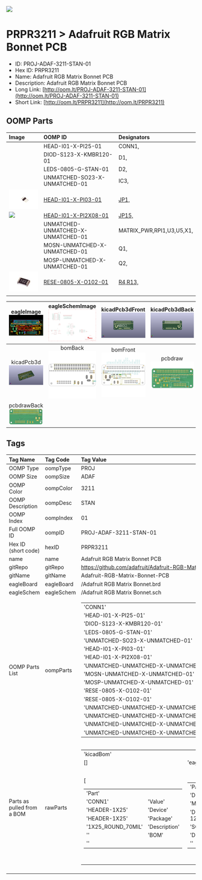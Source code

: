 


  
![][im]
# PRPR3211 > Adafruit RGB Matrix Bonnet PCB

- ID: PROJ-ADAF-3211-STAN-01
- Hex ID: PRPR3211
- Name: Adafruit RGB Matrix Bonnet PCB
- Description: Adafruit RGB Matrix Bonnet PCB
- Long Link: [http://oom.lt/PROJ-ADAF-3211-STAN-01](http://oom.lt/PROJ-ADAF-3211-STAN-01)
- Short Link: [http://oom.lt/PRPR3211](http://oom.lt/PRPR3211)

## OOMP Parts
  

|Image|OOMP ID|Designators|
| :--- | :--- | :--- |
|![]()|HEAD-I01-X-PI25-01|CONN1,|
|![]()|DIOD-S123-X-KMBR120-01|D1,|
|![]()|LEDS-0805-G-STAN-01|D2,|
|![]()|UNMATCHED-SO23-X-UNMATCHED-01|IC3,|
|[![](https://raw.githubusercontent.com/oomlout/oomlout_OOMP_parts_V2/main/HEAD/I01/X/PI03/01/image_140.jpg)](https://github.com/oomlout/oomlout_OOMP_parts_V2/tree/main/HEAD/I01/X/PI03/01/)|[HEAD-I01-X-PI03-01](https://github.com/oomlout/oomlout_OOMP_parts_V2/tree/main/HEAD/I01/X/PI03/01/)|[JP1,](https://github.com/oomlout/oomlout_OOMP_parts_V2/tree/main/HEAD/I01/X/PI03/01/)|
|[![](https://raw.githubusercontent.com/oomlout/oomlout_OOMP_parts_V2/main/HEAD/I01/X/PI2X08/01/image_140.jpg)](https://github.com/oomlout/oomlout_OOMP_parts_V2/tree/main/HEAD/I01/X/PI2X08/01/)|[HEAD-I01-X-PI2X08-01](https://github.com/oomlout/oomlout_OOMP_parts_V2/tree/main/HEAD/I01/X/PI2X08/01/)|[JP15,](https://github.com/oomlout/oomlout_OOMP_parts_V2/tree/main/HEAD/I01/X/PI2X08/01/)|
|![]()|UNMATCHED-UNMATCHED-X-UNMATCHED-01|MATRIX_PWR,RPI1,U3,U5,X1,|
|![]()|MOSN-UNMATCHED-X-UNMATCHED-01|Q1,|
|![]()|MOSP-UNMATCHED-X-UNMATCHED-01|Q2,|
|[![](https://raw.githubusercontent.com/oomlout/oomlout_OOMP_parts_V2/main/RESE/0805/X/O102/01/image_140.jpg)](https://github.com/oomlout/oomlout_OOMP_parts_V2/tree/main/RESE/0805/X/O102/01/)|[RESE-0805-X-O102-01](https://github.com/oomlout/oomlout_OOMP_parts_V2/tree/main/RESE/0805/X/O102/01/)|[R4,R13,](https://github.com/oomlout/oomlout_OOMP_parts_V2/tree/main/RESE/0805/X/O102/01/)|
||||
  

|eagleImage<br>[![](https://raw.githubusercontent.com/oomlout/oomlout_OOMP_projects_V2/main/PROJ/ADAF/3211/STAN/01/eagleImage_140.png)](https://github.com/oomlout/oomlout_OOMP_projects_V2/tree/main/PROJ/ADAF/3211/STAN/01/eagleImage.png)|eagleSchemImage<br>[![](https://raw.githubusercontent.com/oomlout/oomlout_OOMP_projects_V2/main/PROJ/ADAF/3211/STAN/01/eagleSchemImage_140.png)](https://github.com/oomlout/oomlout_OOMP_projects_V2/tree/main/PROJ/ADAF/3211/STAN/01/eagleSchemImage.png)|kicadPcb3dFront<br>[![](https://raw.githubusercontent.com/oomlout/oomlout_OOMP_projects_V2/main/PROJ/ADAF/3211/STAN/01/kicadPcb3dFront_140.png)](https://github.com/oomlout/oomlout_OOMP_projects_V2/tree/main/PROJ/ADAF/3211/STAN/01/kicadPcb3dFront.png)|kicadPcb3dBack<br>[![](https://raw.githubusercontent.com/oomlout/oomlout_OOMP_projects_V2/main/PROJ/ADAF/3211/STAN/01/kicadPcb3dBack_140.png)](https://github.com/oomlout/oomlout_OOMP_projects_V2/tree/main/PROJ/ADAF/3211/STAN/01/kicadPcb3dBack.png)|
| :---: | :---: | :---: | :---: |
|kicadPcb3d<br>[![](https://raw.githubusercontent.com/oomlout/oomlout_OOMP_projects_V2/main/PROJ/ADAF/3211/STAN/01/kicadPcb3d_140.png)](https://github.com/oomlout/oomlout_OOMP_projects_V2/tree/main/PROJ/ADAF/3211/STAN/01/kicadPcb3d.png)|bomBack<br>[![](https://raw.githubusercontent.com/oomlout/oomlout_OOMP_projects_V2/main/PROJ/ADAF/3211/STAN/01/bomBack_140.png)](https://github.com/oomlout/oomlout_OOMP_projects_V2/tree/main/PROJ/ADAF/3211/STAN/01/bomBack.png)|bomFront<br>[![](https://raw.githubusercontent.com/oomlout/oomlout_OOMP_projects_V2/main/PROJ/ADAF/3211/STAN/01/bomFront_140.png)](https://github.com/oomlout/oomlout_OOMP_projects_V2/tree/main/PROJ/ADAF/3211/STAN/01/bomFront.png)|pcbdraw<br>[![](https://raw.githubusercontent.com/oomlout/oomlout_OOMP_projects_V2/main/PROJ/ADAF/3211/STAN/01/pcbdraw_140.png)](https://github.com/oomlout/oomlout_OOMP_projects_V2/tree/main/PROJ/ADAF/3211/STAN/01/pcbdraw.svg)|
|pcbdrawBack<br>[![](https://raw.githubusercontent.com/oomlout/oomlout_OOMP_projects_V2/main/PROJ/ADAF/3211/STAN/01/pcbdrawBack_140.png)](https://github.com/oomlout/oomlout_OOMP_projects_V2/tree/main/PROJ/ADAF/3211/STAN/01/pcbdrawBack.svg)||||

## Tags
  

|Tag Name|Tag Code|Tag Value|
| :--- | :--- | :--- |
|OOMP Type|oompType|PROJ|
|OOMP Size|oompSize|ADAF|
|OOMP Color|oompColor|3211|
|OOMP Description|oompDesc|STAN|
|OOMP Index|oompIndex|01|
|Full OOMP ID|oompID|PROJ-ADAF-3211-STAN-01|
|Hex ID (short code)|hexID|PRPR3211|
|name|name|Adafruit RGB Matrix Bonnet PCB|
|gitRepo|gitRepo|https://github.com/adafruit/Adafruit-RGB-Matrix-Bonnet-PCB|
|gitName|gitName|Adafruit-RGB-Matrix-Bonnet-PCB|
|eagleBoard|eagleBoard|/Adafruit RGB Matrix Bonnet.brd|
|eagleSchem|eagleSchem|/Adafruit RGB Matrix Bonnet.sch|
|OOMP Parts List|oompParts|<table><tr><td>'CONN1'</td></tr><tr><td> 'HEAD-I01-X-PI25-01'</td><td> 'D1'</td></tr><tr><td> 'DIOD-S123-X-KMBR120-01'</td><td> 'D2'</td></tr><tr><td> 'LEDS-0805-G-STAN-01'</td><td> 'IC3'</td></tr><tr><td> 'UNMATCHED-SO23-X-UNMATCHED-01'</td><td> 'JP1'</td></tr><tr><td> 'HEAD-I01-X-PI03-01'</td><td> 'JP15'</td></tr><tr><td> 'HEAD-I01-X-PI2X08-01'</td><td> 'MATRIX_PWR'</td></tr><tr><td> 'UNMATCHED-UNMATCHED-X-UNMATCHED-01'</td><td> 'Q1'</td></tr><tr><td> 'MOSN-UNMATCHED-X-UNMATCHED-01'</td><td> 'Q2'</td></tr><tr><td> 'MOSP-UNMATCHED-X-UNMATCHED-01'</td><td> 'R4'</td></tr><tr><td> 'RESE-0805-X-O102-01'</td><td> 'R13'</td></tr><tr><td> 'RESE-0805-X-O102-01'</td><td> 'RPI1'</td></tr><tr><td> 'UNMATCHED-UNMATCHED-X-UNMATCHED-01'</td><td> 'U3'</td></tr><tr><td> 'UNMATCHED-UNMATCHED-X-UNMATCHED-01'</td><td> 'U5'</td></tr><tr><td> 'UNMATCHED-UNMATCHED-X-UNMATCHED-01'</td><td> 'X1'</td></tr><tr><td> 'UNMATCHED-UNMATCHED-X-UNMATCHED-01'</td></tr></table>|
|Parts as pulled from a BOM|rawParts|<table><tr><td>'kicadBom'</td></tr><tr><td> []</td><td> 'eagleBom'</td></tr><tr><td> [<table><tr><td>'Part'</td></tr><tr><td> 'CONN1'</td><td> 'Value'</td></tr><tr><td> 'HEADER-1X25'</td><td> 'Device'</td></tr><tr><td> 'HEADER-1X25'</td><td> 'Package'</td></tr><tr><td> '1X25_ROUND_70MIL'</td><td> 'Description'</td></tr><tr><td> ''</td><td> 'BOM'</td></tr><tr><td> ''</td></tr></table></td><td> <table><tr><td>'Part'</td></tr><tr><td> 'D1'</td><td> 'Value'</td></tr><tr><td> 'MBR120'</td><td> 'Device'</td></tr><tr><td> 'DIODESOD-123'</td><td> 'Package'</td></tr><tr><td> 'SOD-123'</td><td> 'Description'</td></tr><tr><td> 'Diode'</td><td> 'BOM'</td></tr><tr><td> ''</td></tr></table></td><td> <table><tr><td>'Part'</td></tr><tr><td> 'D2'</td><td> 'Value'</td></tr><tr><td> 'green'</td><td> 'Device'</td></tr><tr><td> 'LED0805_NOOUTLINE'</td><td> 'Package'</td></tr><tr><td> 'CHIPLED_0805_NOOUTLINE'</td><td> 'Description'</td></tr><tr><td> 'LED'</td><td> 'BOM'</td></tr><tr><td> ''</td></tr></table></td><td> <table><tr><td>'Part'</td></tr><tr><td> 'FID1'</td><td> 'Value'</td></tr><tr><td> 'FIDUCIAL_1MM'</td><td> 'Device'</td></tr><tr><td> 'FIDUCIAL_1MM'</td><td> 'Package'</td></tr><tr><td> 'FIDUCIAL_1MM'</td><td> 'Description'</td></tr><tr><td> 'Fiducial Alignment Points'</td><td> 'BOM'</td></tr><tr><td> 'EXCLUDE'</td></tr></table></td><td> <table><tr><td>'Part'</td></tr><tr><td> 'FID2'</td><td> 'Value'</td></tr><tr><td> 'FIDUCIAL_1MM'</td><td> 'Device'</td></tr><tr><td> 'FIDUCIAL_1MM'</td><td> 'Package'</td></tr><tr><td> 'FIDUCIAL_1MM'</td><td> 'Description'</td></tr><tr><td> 'Fiducial Alignment Points'</td><td> 'BOM'</td></tr><tr><td> 'EXCLUDE'</td></tr></table></td><td> <table><tr><td>'Part'</td></tr><tr><td> 'FID3'</td><td> 'Value'</td></tr><tr><td> 'FIDUCIAL_1MM'</td><td> 'Device'</td></tr><tr><td> 'FIDUCIAL_1MM'</td><td> 'Package'</td></tr><tr><td> 'FIDUCIAL_1MM'</td><td> 'Description'</td></tr><tr><td> 'Fiducial Alignment Points'</td><td> 'BOM'</td></tr><tr><td> 'EXCLUDE'</td></tr></table></td><td> <table><tr><td>'Part'</td></tr><tr><td> 'IC3'</td><td> 'Value'</td></tr><tr><td> 'MAX4866T'</td><td> 'Device'</td></tr><tr><td> 'MAX486X/SOT'</td><td> 'Package'</td></tr><tr><td> 'SOT23-6'</td><td> 'Description'</td></tr><tr><td> ''</td><td> 'BOM'</td></tr><tr><td> ''</td></tr></table></td><td> <table><tr><td>'Part'</td></tr><tr><td> 'JP1'</td><td> 'Value'</td></tr><tr><td> ''</td><td> 'Device'</td></tr><tr><td> 'HEADER-1X376MIL'</td><td> 'Package'</td></tr><tr><td> '1X03_ROUND_76'</td><td> 'Description'</td></tr><tr><td> 'PIN HEADER'</td><td> 'BOM'</td></tr><tr><td> ''</td></tr></table></td><td> <table><tr><td>'Part'</td></tr><tr><td> 'JP15'</td><td> 'Value'</td></tr><tr><td> ''</td><td> 'Device'</td></tr><tr><td> 'HEADER-2X8_SHROUDED'</td><td> 'Package'</td></tr><tr><td> '2X08_SHROUDED'</td><td> 'Description'</td></tr><tr><td> ''</td><td> 'BOM'</td></tr><tr><td> ''</td></tr></table></td><td> <table><tr><td>'Part'</td></tr><tr><td> 'MATRIX_PWR'</td><td> 'Value'</td></tr><tr><td> 'PINHEAD'</td><td> 'Device'</td></tr><tr><td> 'PINHEAD'</td><td> 'Package'</td></tr><tr><td> 'TERMBLOCK508'</td><td> 'Description'</td></tr><tr><td> ''</td><td> 'BOM'</td></tr><tr><td> ''</td></tr></table></td><td> <table><tr><td>'Part'</td></tr><tr><td> 'Q1'</td><td> 'Value'</td></tr><tr><td> 'AON3414'</td><td> 'Device'</td></tr><tr><td> 'MOSFET-NPOWERPAK-1212-8'</td><td> 'Package'</td></tr><tr><td> 'POWERPAK-1212-8'</td><td> 'Description'</td></tr><tr><td> 'N-Channel Mosfet'</td><td> 'BOM'</td></tr><tr><td> ''</td></tr></table></td><td> <table><tr><td>'Part'</td></tr><tr><td> 'Q2'</td><td> 'Value'</td></tr><tr><td> 'AON7401'</td><td> 'Device'</td></tr><tr><td> 'MOSFET-P-POWERDI3333'</td><td> 'Package'</td></tr><tr><td> 'POWERDI3333'</td><td> 'Description'</td></tr><tr><td> 'P-Channel Mosfet'</td><td> 'BOM'</td></tr><tr><td> ''</td></tr></table></td><td> <table><tr><td>'Part'</td></tr><tr><td> 'R4'</td><td> 'Value'</td></tr><tr><td> '1K'</td><td> 'Device'</td></tr><tr><td> 'RESISTOR0805_NOOUTLINE'</td><td> 'Package'</td></tr><tr><td> '0805-NO'</td><td> 'Description'</td></tr><tr><td> 'Resistors'</td><td> 'BOM'</td></tr><tr><td> ''</td></tr></table></td><td> <table><tr><td>'Part'</td></tr><tr><td> 'R13'</td><td> 'Value'</td></tr><tr><td> '1K'</td><td> 'Device'</td></tr><tr><td> 'RESISTOR0805_NOOUTLINE'</td><td> 'Package'</td></tr><tr><td> '0805-NO'</td><td> 'Description'</td></tr><tr><td> 'Resistors'</td><td> 'BOM'</td></tr><tr><td> ''</td></tr></table></td><td> <table><tr><td>'Part'</td></tr><tr><td> 'RPI1'</td><td> 'Value'</td></tr><tr><td> 'RASPBERRYPI_BPLUS_BONNET_THMSMT'</td><td> 'Device'</td></tr><tr><td> 'RASPBERRYPI_BPLUS_BONNET_THMSMT'</td><td> 'Package'</td></tr><tr><td> 'PI_BONNET_THMSMT'</td><td> 'Description'</td></tr><tr><td> ''</td><td> 'BOM'</td></tr><tr><td> ''</td></tr></table></td><td> <table><tr><td>'Part'</td></tr><tr><td> 'SJ1'</td><td> 'Value'</td></tr><tr><td> ''</td><td> 'Device'</td></tr><tr><td> 'SOLDERJUMPER_2WAY'</td><td> 'Package'</td></tr><tr><td> 'SOLDERJUMPER_2WAY_OPEN_NOPASTE'</td><td> 'Description'</td></tr><tr><td> '2-Way Solder Jumper'</td><td> 'BOM'</td></tr><tr><td> ''</td></tr></table></td><td> <table><tr><td>'Part'</td></tr><tr><td> 'U3'</td><td> 'Value'</td></tr><tr><td> '74AHCT245'</td><td> 'Device'</td></tr><tr><td> '74LCX245'</td><td> 'Package'</td></tr><tr><td> 'TSSOP20'</td><td> 'Description'</td></tr><tr><td> '74LCX245MTC - 5.0V Tolerant Bi-Directional Buffer'</td><td> 'BOM'</td></tr><tr><td> ''</td></tr></table></td><td> <table><tr><td>'Part'</td></tr><tr><td> 'U5'</td><td> 'Value'</td></tr><tr><td> '74AHCT245'</td><td> 'Device'</td></tr><tr><td> '74LCX245'</td><td> 'Package'</td></tr><tr><td> 'TSSOP20'</td><td> 'Description'</td></tr><tr><td> '74LCX245MTC - 5.0V Tolerant Bi-Directional Buffer'</td><td> 'BOM'</td></tr><tr><td> ''</td></tr></table></td><td> <table><tr><td>'Part'</td></tr><tr><td> 'X1'</td><td> 'Value'</td></tr><tr><td> '2.1mm DC'</td><td> 'Device'</td></tr><tr><td> 'DCBARRELPTH'</td><td> 'Package'</td></tr><tr><td> 'DCJACK_2MM_PTH'</td><td> 'Description'</td></tr><tr><td> 'DC Barrel Jack'</td><td> 'BOM'</td></tr><tr><td> ''</td></tr></table>]</td></tr></table>|
||||



[im]: PROJ/ADAF/3211/STAN/01/kicadPcb3d_450.png
